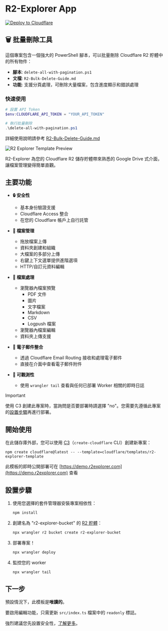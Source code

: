 # R2-Explorer App

[![Deploy to Cloudflare](https://deploy.workers.cloudflare.com/button)](https://deploy.workers.cloudflare.com/?url=https://github.com/cloudflare/templates/tree/main/r2-explorer-template)

## 🗑️ 批量刪除工具

這個專案包含一個強大的 PowerShell 腳本，可以批量刪除 Cloudflare R2 貯體中的所有物件：

- **腳本**: `delete-all-with-pagination.ps1`
- **文檔**: `R2-Bulk-Delete-Guide.md`
- **功能**: 支援分頁處理，可刪除大量檔案，包含進度顯示和錯誤處理

### 快速使用

```powershell
# 設置 API Token
$env:CLOUDFLARE_API_TOKEN = "YOUR_API_TOKEN"

# 執行批量刪除
.\delete-all-with-pagination.ps1
```

詳細使用說明請參考 [R2-Bulk-Delete-Guide.md](./R2-Bulk-Delete-Guide.md)

![R2 Explorer Template Preview](https://imagedelivery.net/wSMYJvS3Xw-n339CbDyDIA/e3c4ab7e-43f2-49df-6317-437f4ae8ce00/public)

<!-- dash-content-start -->

R2-Explorer 為您的 Cloudflare R2 儲存貯體帶來熟悉的 Google Drive 式介面，讓檔案管理變得簡單直觀。

## 主要功能

- **🔒 安全性**

  - 基本身份驗證支援
  - Cloudflare Access 整合
  - 在您的 Cloudflare 帳戶上自行託管

- **📁 檔案管理**

  - 拖放檔案上傳
  - 資料夾創建和組織
  - 大檔案的多部分上傳
  - 右鍵上下文選單提供進階選項
  - HTTP/自訂元資料編輯

- **👀 檔案處理**

  - 瀏覽器內檔案預覽
    - PDF 文件
    - 圖片
    - 文字檔案
    - Markdown
    - CSV
    - Logpush 檔案
  - 瀏覽器內檔案編輯
  - 資料夾上傳支援

- **📧 電子郵件整合**

  - 透過 Cloudflare Email Routing 接收和處理電子郵件
  - 直接在介面中查看電子郵件附件

- **🔎 可觀測性**
  - 使用 `wrangler tail` 查看與任何已部署 Worker 相關的即時日誌
  <!-- dash-content-end -->

> [!IMPORTANT]
> 使用 C3 創建此專案時，當詢問是否要部署時請選擇 "no"。您需要先遵循此專案的[設置步驟](https://github.com/cloudflare/templates/tree/main/r2-explorer-template#setup-steps)再進行部署。

## 開始使用

在此儲存庫外部，您可以使用 [C3](https://developers.cloudflare.com/pages/get-started/c3/)（`create-cloudflare` CLI）創建新專案：

```
npm create cloudflare@latest -- --template=cloudflare/templates/r2-explorer-template
```

此模板的即時公開部署可在 [https://demo.r2explorer.com](https://demo.r2explorer.com) 查看

## 設置步驟

1. 使用您選擇的套件管理器安裝專案相依性：
   ```bash
   npm install
   ```
2. 創建名為 "r2-explorer-bucket" 的 [R2 貯體](https://developers.cloudflare.com/r2/get-started/)：
   ```bash
   npx wrangler r2 bucket create r2-explorer-bucket
   ```
3. 部署專案！
   ```bash
   npx wrangler deploy
   ```
4. 監控您的 worker
   ```bash
   npx wrangler tail
   ```

## 下一步

預設情況下，此模板是**唯讀的**。

要啟用編輯功能，只需更新 `src/index.ts` 檔案中的 `readonly` 標誌。

強烈建議您先設置安全性，[了解更多](https://r2explorer.com/getting-started/security/)。
